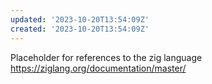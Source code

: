 ```yaml
---
updated: '2023-10-20T13:54:09Z'
created: '2023-10-20T13:54:09Z'
---
```

Placeholder for references to the zig language https://ziglang.org/documentation/master/